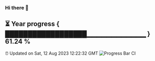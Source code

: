 ### Hi there 👋
⏳ Year progress { ██████████████████▁▁▁▁▁▁▁▁▁▁▁▁ } 61.24 %
---
⏰ Updated on Sat, 12 Aug 2023 12:22:32 GMT
![Progress Bar CI](https://github.com/liununu/liununu/workflows/Progress%20Bar%20CI/badge.svg)

